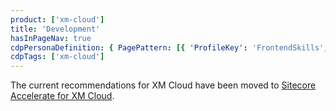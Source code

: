 ```yaml
---
product: ['xm-cloud']
title: 'Development'
hasInPageNav: true
cdpPersonaDefinition: { PagePattern: [{ 'ProfileKey': 'FrontendSkills', 'value': 6 }, { 'ProfileKey': 'BackendSkills', 'value': 6 }] }
cdpTags: ['xm-cloud']
---
```


<Alert status="warning">
  <AlertIcon />
    The current recommendations for XM Cloud have been moved to <a href="/learn/accelerate/xm-cloud">Sitecore Accelerate for XM Cloud</a>. 
</Alert>

<Row columns={3}>
  <Link title="Project Solution Setup" link="/learn/accelerate/xm-cloud/pre-development/sprint-zero/project-solution-setup" />
  <Link title="Branching Strategy" link="/learn/accelerate/xm-cloud/pre-development/developer-experience/branching-strategy" />
  <Link title="Development Workflow: GitHub Codespaces" link="/learn/accelerate/xm-cloud/pre-development/developer-experience/dev-workflow-codespaces" />
  <Link title="Setup Content Serialization" link="/learn/accelerate/xm-cloud/pre-development/sprint-zero/setup-content-serialization" />
  <Link title="Head Application Security" link="/learn/accelerate/xm-cloud/pre-development/security/head-application-security" />
  <Link title="Wildcard Pages" link="/learn/accelerate/xm-cloud/implementation/information-architecture/wildcard-pages" />
  <Link title="Working with Experience Edge Rate Limits and Caching" link="/learn/accelerate/xm-cloud/pre-development/project-architecture/rate-limits-and-caching" />
</Row>
